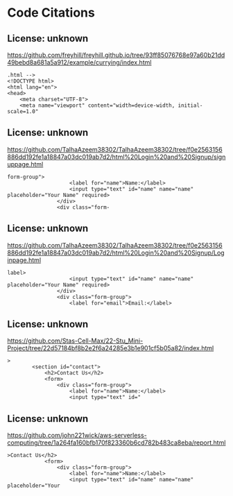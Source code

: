 # Code Citations

## License: unknown
https://github.com/freyhill/freyhill.github.io/tree/93ff85076768e97a60b21dd49bebd8a681a5a912/example/currying/index.html

```
.html -->
<!DOCTYPE html>
<html lang="en">
<head>
    <meta charset="UTF-8">
    <meta name="viewport" content="width=device-width, initial-scale=1.0"
```


## License: unknown
https://github.com/TalhaAzeem38302/TalhaAzeem38302/tree/f0e2563156886dd192fe1a18847a03dc019ab7d2/html%20Login%20and%20Signup/signuppage.html

```
form-group">
                    <label for="name">Name:</label>
                    <input type="text" id="name" name="name" placeholder="Your Name" required>
                </div>
                <div class="form-
```


## License: unknown
https://github.com/TalhaAzeem38302/TalhaAzeem38302/tree/f0e2563156886dd192fe1a18847a03dc019ab7d2/html%20Login%20and%20Signup/Loginpage.html

```
label>
                    <input type="text" id="name" name="name" placeholder="Your Name" required>
                </div>
                <div class="form-group">
                    <label for="email">Email:</label>
```


## License: unknown
https://github.com/Stas-Cell-Max/22-Stu_Mini-Project/tree/22d57184bf8b2e2f6a24285e3b1e901cf5b05a82/index.html

```
>
        <section id="contact">
            <h2>Contact Us</h2>
            <form>
                <div class="form-group">
                    <label for="name">Name:</label>
                    <input type="text" id="
```


## License: unknown
https://github.com/john221wick/aws-serverless-computing/tree/1a264fa160bfb170f823360b6cd782b483ca8eba/report.html

```
>Contact Us</h2>
            <form>
                <div class="form-group">
                    <label for="name">Name:</label>
                    <input type="text" id="name" name="name" placeholder="Your
```

